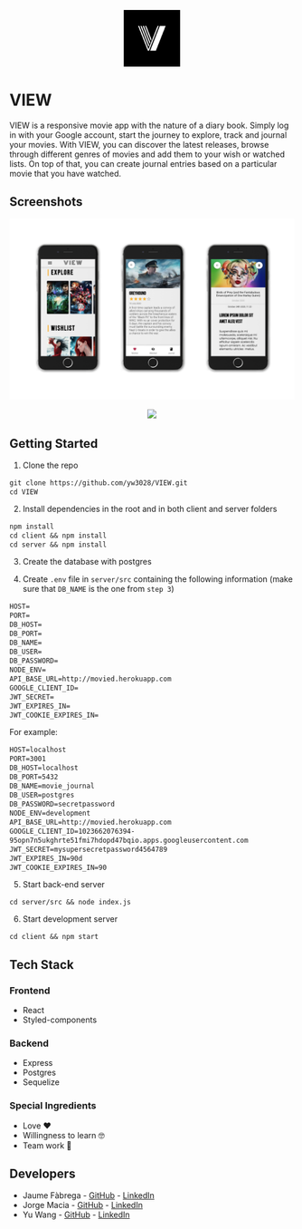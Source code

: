 <p align="center">
  <img width="100px" src="client/public/favicon.png" />
</p>

# VIEW

VIEW is a responsive movie app with the nature of a diary book. Simply log in with your Google account, start the journey to explore, track and journal your movies. With VIEW, you can discover the latest releases, browse through different genres of movies and add them to your wish or watched lists. On top of that, you can create journal entries based on a particular movie that you have watched.

## Screenshots

<div align="center">
  <img width="600px" src="client/public/mocks_iphone_8_v2.jpg"/>
</div>

<p align="center">
    <img width="600px" src="https://media.giphy.com/media/aSPAd49VM9SepILAPR/giphy.gif"/>
</p>

## Getting Started

1. Clone the repo

```
git clone https://github.com/yw3028/VIEW.git
cd VIEW
```

2. Install dependencies in the root and in both client and server folders

```
npm install
cd client && npm install
cd server && npm install
```

3. Create the database with postgres

4. Create `.env` file in `server/src` containing the following information (make sure that `DB_NAME` is the one from `step 3`)

```
HOST=
PORT=
DB_HOST=
DB_PORT=
DB_NAME=
DB_USER=
DB_PASSWORD=
NODE_ENV=
API_BASE_URL=http://movied.herokuapp.com
GOOGLE_CLIENT_ID=
JWT_SECRET=
JWT_EXPIRES_IN=
JWT_COOKIE_EXPIRES_IN=
```

For example:

```
HOST=localhost
PORT=3001
DB_HOST=localhost
DB_PORT=5432
DB_NAME=movie_journal
DB_USER=postgres
DB_PASSWORD=secretpassword
NODE_ENV=development
API_BASE_URL=http://movied.herokuapp.com
GOOGLE_CLIENT_ID=1023662076394-95opn7n5ukghrte51fmi7hdopd47bqio.apps.googleusercontent.com
JWT_SECRET=mysupersecretpassword4564789
JWT_EXPIRES_IN=90d
JWT_COOKIE_EXPIRES_IN=90
```

5. Start back-end server

```
cd server/src && node index.js
```

6. Start development server

```
cd client && npm start
```

## Tech Stack

### Frontend

- React
- Styled-components

### Backend

- Express
- Postgres
- Sequelize

### Special Ingredients

- Love ❤️
- Willingness to learn 🤓
- Team work 🙌

## Developers

- Jaume Fàbrega - [GitHub](https://github.com/jaumefapa) - [LinkedIn](https://www.linkedin.com/in/jaume-fabrega/)
- Jorge Macia - [GitHub](https://github.com/jmaciaa) - [LinkedIn](https://www.linkedin.com/in/jmaciasalord/)
- Yu Wang - [GitHub](https://github.com/yw3028) - [LinkedIn](https://www.linkedin.com/in/wang-y/)

